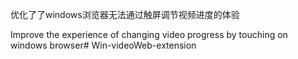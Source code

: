 优化了了windows浏览器无法通过触屏调节视频进度的体验

Improve the experience of changing video progress by touching on windows browser# Win-videoWeb-extension
